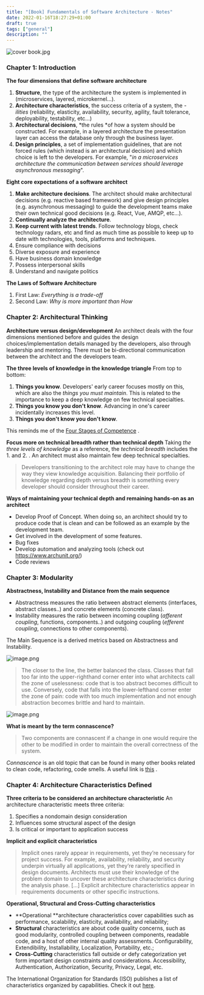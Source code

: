 ```yaml
---
title: "[Book] Fundamentals of Software Architecture - Notes"
date: 2022-01-16T18:27:29+01:00
draft: true
tags: ["general"]
description: ""
---
```


![cover book.jpg](https://cdn.hashnode.com/res/hashnode/image/upload/v1642342998250/dgSGYyfE9.jpeg)

### Chapter 1: Introduction
**The four dimensions that define software architecture**

1. **Structure**, the type of the architecture the system is implemented in (microservices, layered, microkernel...).
2. **Architecture characteristics**, the success criteria of a system, the *-ilities* (reliability, elasticity, availability, security, agility, fault tolerance, deployability, testability, etc...)
3. **Architectural decisions**, *the rules *of how a system should be constructed. For example, in a layered architecture the presentation layer can access the database only through the business layer.
4. **Design principles**, a set of implementation guidelines, that are not forced rules (which instead is an architectural decision) and which choice is left to the developers. For example, "*in a microservices architecture the communication between services should leverage asynchronous messaging*".

**Eight core expectations of a software architect**

1. **Make architecture decisions**. The architect should make architectural decisions (e.g. reactive based framework) and give design principles (e.g. asynchronous messaging) to guide the development teams make their own technical good decisions (e.g. React, Vue, AMQP, etc...).
2. **Continually analyze the architecture**. 
3. **Keep current with latest trends**. Follow technology blogs, check technology radars, etc and find as much time as possible to keep up to date with technologies, tools, platforms and techniques. 
4. Ensure compliance with decisions
5. Diverse exposure and experience
6. Have business domain knowledge
7. Possess interpersonal skills
8. Understand and navigate politics

**The Laws of Software Architecture**
1. First Law: *Everything is a trade-off*
2. Second Law: *Why is more important than How*

### Chapter 2: Architectural Thinking
**Architecture versus design/development**
An architect deals with the four dimensions mentioned before and guides the design choices/implementation details managed by the developers, also through leadership and mentoring. There must be bi-directional communication between the architect and the developers team. 

**The three levels of knowledge in the knowledge triangle** 
From top to bottom:
1. **Things you know**. Developers' early career focuses mostly on this, which are also the *things you must maintain*.  This is related to the importance to keep a deep knowledge on few technical specialties.
2. **Things you know you don't know**. Advancing in one's career incidentally increases this level.
3. **Things you don't know you don't know**.

This reminds me of the  [Four Stages of Competence](https://en.wikipedia.org/wiki/Four_stages_of_competence) .

**Focus more on technical breadth rather than technical depth**
Taking *the three levels of knowledge* as a reference, the *technical breadth* includes the 1. and 2. . An architect must also maintain few deep technical specialties. 

> Developers transitioning to the architect role may have to change the way they view knowledge acquisition. Balancing their portfolio of knowledge regarding depth versus breadth is something every developer should consider throughout their career.


**Ways of maintaining your technical depth and remaining hands-on as an architect**
- Develop Proof of Concept. When doing so, an architect should try to produce code that is clean and can be followed as an example by the development team.
- Get involved in the development of some features.
- Bug fixes
- Develop automation and analyzing tools (check out https://www.archunit.org/)
- Code reviews

### Chapter 3: Modularity

**Abstractness, Instability and Distance from the main sequence**
- Abstractness measures the ratio between abstract elements (interfaces, abstract classes..) and concrete elements (concrete class).
- Instability measures the ratio between incoming coupling (*afferent coupling*, functions, components..) and outgoing coupling (*efferent coupling*, connections to other components).

The Main Sequence is a derived metrics based on Abstractness and Instability.

![image.png](https://cdn.hashnode.com/res/hashnode/image/upload/v1642351293595/kzEkJdMJx.png)

> The closer to the line, the better balanced the class. Classes that fall too far into the upper-righthand corner enter into what architects call the zone of uselessness: code that is too abstract becomes difficult to use. Conversely, code that falls into the lower-lefthand corner enter the zone of pain: code with too much implementation and not enough abstraction becomes brittle and hard to maintain.

![image.png](https://cdn.hashnode.com/res/hashnode/image/upload/v1642351366891/lnvY0jVol.png)

**What is meant by the term connascence?**
> Two components are connascent if a change in one would require the other to be modified in order to maintain the overall correctness of the system.

*Connascence* is an old topic that can be found in many other books related to clean code, refactoring, code smells. A useful link is [this](https://codesai.com/2017/01/about-connascence) .

### Chapter 4: Architecture Characteristics Defined
**Three criteria to be considered an architecture characteristic**
An architecture characteristic meets three criteria:

1. Specifies a nondomain design consideration
2. Influences some structural aspect of the design
3. Is critical or important to application success

**Implicit and explicit characteristics**
> Implicit ones rarely appear in requirements, yet they’re necessary for project success. For example, availability, reliability, and security underpin virtually all applications, yet they’re rarely specified in design documents. Architects must use their knowledge of the problem domain to uncover these architecture characteristics during the analysis phase. [...] Explicit architecture characteristics appear in requirements documents or other specific instructions.

**Operational, Structural and Cross-Cutting characteristics**
- **Operational **architecture characteristics cover capabilities such as performance, scalability, elasticity, availability, and reliability;
- **Structural** characteristics are about code quality concerns, such as good modularity, controlled coupling between components, readable code, and a host of other internal quality assessments. Configurability, Extendibility, Installability, Localization, Portability, etc.;
- **Cross-Cutting** characteristics fall outside or defy categorization yet form important design constraints and considerations. Accessibility, Authentication, Authorization, Security, Privacy, Legal, etc.

The International Organization for Standards (ISO) publishes a list of characteristics organized by capabilities. Check it out [here](https://iso25000.com/index.php/en/iso-25000-standards/iso-25010).
